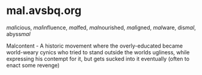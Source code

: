 # mal.avsbq.org

*mal*icious, *mal*influence, *mal*fed, *mal*nourished, *mal*igned, *mal*ware, dis*mal*, abyss*mal*

Malcontent
    - A historic movement where the overly-educated became world-weary cynics who tried to stand outside the worlds ugliness, while expressing his contempt for it, but gets sucked into it eventually (often to enact some revenge)
